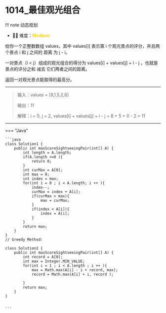 # 1014_最佳观光组合

<!-- 所有文件名必须是该题目的英文名 -->

!!! note
    <!-- 这里记载考察的数据结构、算法等 -->
    动态规划

- 🔑🔑 难度：<span style = "color:gold; font-weight:bold">Medium</span>
<!-- <span style = "color:gold; font-weight:bold">Medium</span> 中等 -->
<!-- <span style = "color:crisma; font-weight:bold">High</span> 困难 -->
<!-- <span style = "color:Green; font-weight:bold">Easy</span> 简单 -->

<!-- 题目简介 -->
给你一个正整数数组 values，其中 values[i] 表示第 i 个观光景点的评分，并且两个景点 i 和 j 之间的 距离 为 j - i。

一对景点（i < j）组成的观光组合的得分为 values[i] + values[j] + i - j ，也就是景点的评分之和 减去 它们两者之间的距离。

返回一对观光景点能取得的最高分。


------

> 输入：values = [8,1,5,2,6]
> 
> 输出：11
> 
> 解释：i = 0, j = 2, values[i] + values[j] + i - j = 8 + 5 + 0 - 2 = 11


-------------

=== "Java"

    ```java
    class Solution1 {
        public int maxScoreSightseeingPair(int[] A) {
            int length = A.length;
            if(A.length <=0 ){
                return 0;
            }
            int curMax = A[0];
            int max = 0;
            int index = max;
            for(int i = 0 ; i < A.length; i ++ ){
                index--;
                curMax = index + A[i];
                if(curMax > max){
                    max = curMax;
                }
                if(index < A[i]){
                    index = A[i];
                }
            }
            return max;
        }
    }
    // Greedy Method: 

    class Solution2 {
        public int maxScoreSightseeingPair(int[] A) {
            int record = A[0];
            int max = Integer.MIN_VALUE;
            for(int i = 1 ; i < A.length ; i ++ ){
                max = Math.max(A[i] - i + record, max);
                record = Math.max(A[i] + i, record );

            }
            return max;
        }
    }


    ```